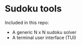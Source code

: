 Sudoku tools
============

Included in this repo:

- A generic N x N sudoku solver
- A terminal user interface (TUI)
